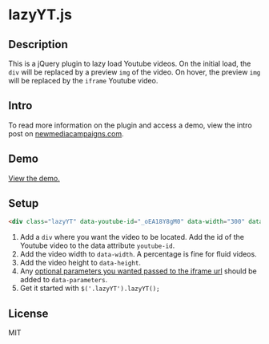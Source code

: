 lazyYT.js
======

## Description

This is a jQuery plugin to lazy load Youtube videos. On the initial load, the `div` will be replaced by a preview `img` of the video. On hover, the preview `img` will be replaced by the `iframe` Youtube video.

## Intro

To read more information on the plugin and access a demo, view the intro post on [newmediacampaigns.com](http://www.newmediacampaigns.com/blog/lazyytjs-a-jquery-plugin-to-lazy-load-youtube-videos).

## Demo

[View the demo.](http://tylerp.me/lazyYT)

## Setup

```html
<div class="lazyYT" data-youtube-id="_oEA18Y8gM0" data-width="300" data-height="200">loading...</div>
```

1. Add a `div` where you want the video to be located. Add the id of the Youtube video to the data attribute `youtube-id`.
2. Add the video width to `data-width`. A percentage is fine for fluid videos.
3. Add the video height to `data-height`.
4. Any [optional parameters you wanted passed to the iframe url](https://developers.google.com/youtube/player_parameters) should be added to `data-parameters`.
5. Get it started with `$('.lazyYT').lazyYT();`


## License

MIT
